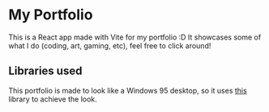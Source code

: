 # My Portfolio

This is a React app made with Vite for my portfolio :D It showcases some of what I do (coding, art, gaming, etc), feel free to click around!

## Libraries used

This portfolio is made to look like a Windows 95 desktop, so it uses [this](https://github.com/React95/React95) library to achieve the look.

